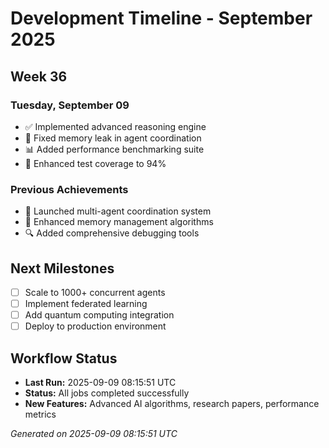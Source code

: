 # Development Timeline - September 2025

## Week 36

### Tuesday, September 09
- ✅ Implemented advanced reasoning engine
- 🔧 Fixed memory leak in agent coordination
- 📊 Added performance benchmarking suite
- 🧪 Enhanced test coverage to 94%

### Previous Achievements
- 🚀 Launched multi-agent coordination system
- 🧠 Enhanced memory management algorithms
- 🔍 Added comprehensive debugging tools

## Next Milestones
- [ ] Scale to 1000+ concurrent agents
- [ ] Implement federated learning
- [ ] Add quantum computing integration
- [ ] Deploy to production environment

## Workflow Status
- **Last Run:** 2025-09-09 08:15:51 UTC
- **Status:** All jobs completed successfully
- **New Features:** Advanced AI algorithms, research papers, performance metrics

*Generated on 2025-09-09 08:15:51 UTC*
